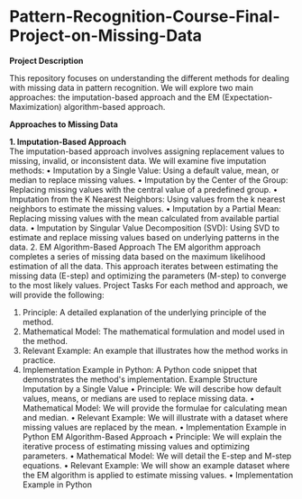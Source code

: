 # Pattern-Recognition-Course-Final-Project-on-Missing-Data
__Project Description__

This repository focuses on understanding the different methods for dealing with missing data in pattern recognition. We will explore two main approaches: the imputation-based approach and the EM (Expectation-Maximization) algorithm-based approach.

__Approaches to Missing Data__

__1. Imputation-Based Approach__  
The imputation-based approach involves assigning replacement values to missing, invalid, or inconsistent data. We will examine five imputation methods:
•	Imputation by a Single Value: Using a default value, mean, or median to replace missing values.
•	Imputation by the Center of the Group: Replacing missing values with the central value of a predefined group.
•	Imputation from the K Nearest Neighbors: Using values from the k nearest neighbors to estimate the missing values.
•	Imputation by a Partial Mean: Replacing missing values with the mean calculated from available partial data.
•	Imputation by Singular Value Decomposition (SVD): Using SVD to estimate and replace missing values based on underlying patterns in the data.
2. EM Algorithm-Based Approach
The EM algorithm approach completes a series of missing data based on the maximum likelihood estimation of all the data. This approach iterates between estimating the missing data (E-step) and optimizing the parameters (M-step) to converge to the most likely values.
Project Tasks
For each method and approach, we will provide the following:
1.	Principle: A detailed explanation of the underlying principle of the method.
2.	Mathematical Model: The mathematical formulation and model used in the method.
3.	Relevant Example: An example that illustrates how the method works in practice.
4.	Implementation Example in Python: A Python code snippet that demonstrates the method's implementation.
Example Structure
Imputation by a Single Value
•	Principle: We will describe how default values, means, or medians are used to replace missing data.
•	Mathematical Model: We will provide the formulae for calculating mean and median.
•	Relevant Example: We will illustrate with a dataset where missing values are replaced by the mean.
•	Implementation Example in Python
EM Algorithm-Based Approach
•	Principle: We will explain the iterative process of estimating missing values and optimizing parameters.
•	Mathematical Model: We will detail the E-step and M-step equations.
•	Relevant Example: We will show an example dataset where the EM algorithm is applied to estimate missing values.
•	Implementation Example in Python

